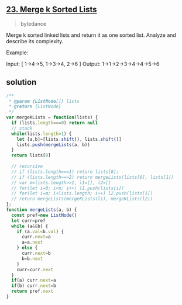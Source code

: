 ## [23. Merge k Sorted Lists](https://leetcode.com/problems/merge-k-sorted-lists/)
> bytedance

Merge k sorted linked lists and return it as one sorted list. Analyze and describe its complexity.

Example:

Input:
[
  1->4->5,
  1->3->4,
  2->6
]
Output: 1->1->2->3->4->4->5->6
## solution

```js
/**
 * @param {ListNode[]} lists
 * @return {ListNode}
 */
var mergeKLists = function(lists) {
  if (lists.length===0) return null
  // stack
  while(lists.length>1) {
    let [a,b]=[lists.shift(), lists.shift()]
    lists.push(mergeLists(a, b))
  }
  return lists[0]
  
  // recursive
  // if (lists.length===1) return lists[0];
  // if (lists.length===2) return mergeLists(lists[0], lists[1])
  // var m=lists.length>>1, l1=[], l2=[]
  // for(let i=0; i<m; i++) l1.push(lists[i])
  // for(let i=m; i<lists.length; i++) l2.push(lists[i])
  // return mergeLists(mergeKLists(l1), mergeKLists(l2))
};
function mergeLists(a, b) {
  const pref=new ListNode()
  let curr=pref
  while (a&&b) {
    if (a.val<b.val) {
      curr.next=a
      a=a.next
    } else {
      curr.next=b
      b=b.next
    }
    curr=curr.next
  }
  if(a) curr.next=a
  if(b) curr.next=b
  return pref.next
}
```

